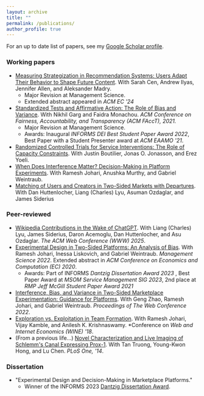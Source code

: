 ```yaml
---
layout: archive
title: ""
permalink: /publications/
author_profile: true
---
```


For an up to date list of papers, see my [Google Scholar profile](https://scholar.google.com/citations?user=V3NQnJoAAAAJ&hl=en). 

### Working papers
* [Measuring Strategization in Recommendation Systems: Users Adapt Their Behavior to Shape Future Content](https://arxiv.org/abs/2405.05596). With Sarah Cen, Andrew Ilyas, Jennifer Allen, and Aleksander Madry.
   * Major Revision at Management Science.
   * Extended abstract appeared in *ACM EC '24*
* [Standardized Tests and Affirmative Action: The Role of Bias and Variance](https://arxiv.org/abs/2010.04396). With Nikhil Garg and Faidra Monachou. *ACM Conference on Fairness, Accountability, and Transparency (ACM FAccT), 2021.*
  * Major Revision at Management Science. 
  * Awards: Inaugural *INFORMS DEI Best Student Paper Award 2022*, 
Best Paper with a Student Presenter award at *ACM EAAMO '21*. 
* [Randomized Controlled Trials for Service Interventions: The Role of Capacity Constraints](https://arxiv.org/abs/2407.21322). With Justin Boutilier, Jonas O. Jonasson, and Erez Yoeli.
* [When Does Interference Matter? Decision-Making in Platform Experiments](https://arxiv.org/abs/2410.06580). With Ramesh Johari, Anushka Murthy, and Gabriel Weintraub. 
* [Matching of Users and Creators in Two-Sided Markets with Departures](https://arxiv.org/abs/2401.00313). With Dan Huttenlocher, Liang (Charles) Lyu, Asuman Ozdaglar, and James Siderius

 


### Peer-reviewed
* [Wikipedia Contributions in the Wake of ChatGPT](https://arxiv.org/abs/2503.00757). With Liang (Charles) Lyu, James Siderius, Daron Acemoglu, Dan Huttenlocher, and Asu Ozdaglar. *The ACM Web Conference (WWW) 2025*.
* [Experimental Design in Two-Sided Platforms: An Analysis of Bias](https://arxiv.org/abs/2002.05670).  With Ramesh Johari, Inessa Liskovich, and Gabriel Weintraub. *Management Science 2022*. Extended abstract in *ACM Conference on Economics and Computation (EC) 2020*.
    * Awards: Part of INFORMS *Dantzig Dissertation Award 2023* , Best Paper Award at *MSOM Service Management SIG 2023*, 2nd place at *RMP Jeff McGill Student Paper Award 2021*
* [Interference, Bias, and Variance in Two-Sided Marketplace Experimentation: Guidance for Platforms](https://arxiv.org/abs/2104.12222). With Geng Zhao, Ramesh Johari, and Gabriel Weintraub. *Proceedings of The Web Conference 2022*.
* [Exploration vs. Exploitation in Team Formation](https://arxiv.org/abs/1809.06937). With Ramesh Johari, Vijay Kamble, and Anilesh K. Krishnaswamy. *Conference on *Web and Internet Economics (WINE) '18*. 
* (From a previous life...) [Novel Characterization and Live Imaging of Schlemm's Canal Expressing Prox-1](https://pubmed.ncbi.nlm.nih.gov/24827370/).  With Tan Truong, Young-Kwon Hong, and Lu Chen. *PLoS One, '14*. 


### Dissertation
*  "Experimental Design and Decision-Making in Marketplace Platforms."  
   * Winner of the INFORMS 2023 [Dantzig Dissertation Award](https://www.informs.org/Recognizing-Excellence/INFORMS-Prizes/George-B.-Dantzig-Dissertation-Award).
